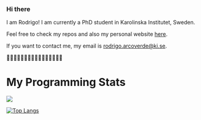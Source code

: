 ### Hi there

I am Rodrigo! I am currently a PhD student in Karolinska Institutet, Sweden. 

Feel free to check my repos and also my personal website [here](https://rodrigarc.github.io/).

If you want to contact me, my email is rodrigo.arcoverde@ki.se.

🏳️‍🌈🏳️‍🌈🏳️‍🌈🏳️‍🌈🏳️‍🌈🏳️‍🌈🏳️‍🌈🏳️‍🌈


# My Programming Stats

<a href="https://github.com/anuraghazra/github-readme-stats">
  <img align="center" src="https://github-readme-stats.vercel.app/api?username=rodrigarc&theme=gradient&bg_color=30,440154FF,39568CFF,1F968BFF,73D055FF,FDE725FF&title_color=fff&text_color=fff&border_color=000" />
</a>

[![Top Langs](https://github-readme-stats.vercel.app/api/top-langs/?username=rodrigarc&hide=javascript,html,jupyter%20%notebook&layout=compact&&theme=gradient&bg_color=60,440154FF,39568CFF,1F968BFF,73D055FF,FDE725FF&title_color=fff&text_color=fff&border_color=000)](https://github.com/anuraghazra/github-readme-stats)
